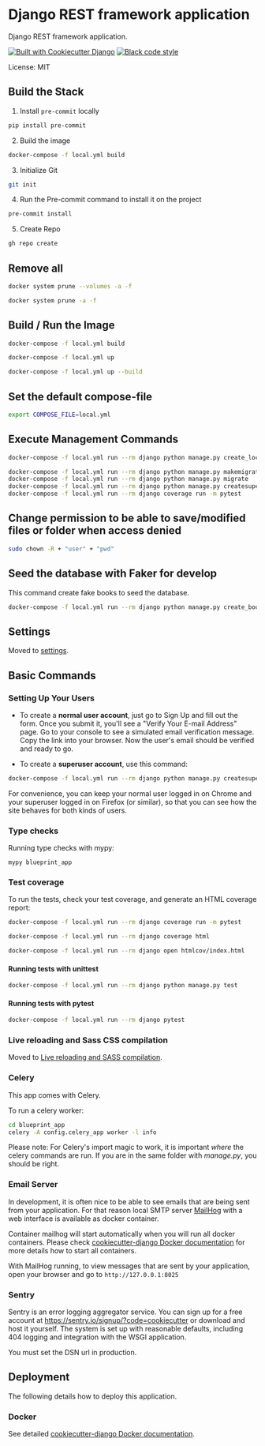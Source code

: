 # Django REST framework application

Django REST framework application.

[![Built with Cookiecutter Django](https://img.shields.io/badge/built%20with-Cookiecutter%20Django-ff69b4.svg?logo=cookiecutter)](https://github.com/cookiecutter/cookiecutter-django/)
[![Black code style](https://img.shields.io/badge/code%20style-black-000000.svg)](https://github.com/ambv/black)

License: MIT

## Build the Stack

1. Install `pre-commit` locally

```bash
pip install pre-commit
```

2. Build the image

```bash
docker-compose -f local.yml build
```

3. Initialize Git

```bash
git init
```

4. Run the Pre-commit command to install it on the project

```bash
pre-commit install
```

5. Create Repo

```bash
gh repo create
```

## Remove all

```bash
docker system prune --volumes -a -f
```

```bash
docker system prune -a -f
```

## Build / Run the Image

```bash
docker-compose -f local.yml build
```

```bash
docker-compose -f local.yml up
```

```bash
docker-compose -f local.yml up --build
```

## Set the default compose-file

```bash
export COMPOSE_FILE=local.yml
```

## Execute Management Commands

```bash
docker-compose -f local.yml run --rm django python manage.py create_local_user_and_admin
```

```bash
docker-compose -f local.yml run --rm django python manage.py makemigrations (app)
docker-compose -f local.yml run --rm django python manage.py migrate
docker-compose -f local.yml run --rm django python manage.py createsuperuser
docker-compose -f local.yml run --rm django coverage run -m pytest
```

## Change permission to be able to save/modified files or folder when access denied

```bash
sudo chown -R + "user" + "pwd"
```

## Seed the database with Faker for develop

This command create fake books to seed the database.

```bash
docker-compose -f local.yml run --rm django python manage.py create_books
```

## Settings

Moved to [settings](http://cookiecutter-django.readthedocs.io/en/latest/settings.html).

## Basic Commands

### Setting Up Your Users

- To create a **normal user account**, just go to Sign Up and fill out the form. Once you submit it, you'll see a "Verify Your E-mail Address" page. Go to your console to see a simulated email verification message. Copy the link into your browser. Now the user's email should be verified and ready to go.

- To create a **superuser account**, use this command:

```bash
docker-compose -f local.yml run --rm django python manage.py createsuperuser
```

For convenience, you can keep your normal user logged in on Chrome and your superuser logged in on Firefox (or similar), so that you can see how the site behaves for both kinds of users.

### Type checks

Running type checks with mypy:

    mypy blueprint_app

### Test coverage

To run the tests, check your test coverage, and generate an HTML coverage report:

```bash
docker-compose -f local.yml run --rm django coverage run -m pytest
```

```bash
docker-compose -f local.yml run --rm django coverage html
```

```bash
docker-compose -f local.yml run --rm django open htmlcov/index.html
```

#### Running tests with unittest

```bash
docker-compose -f local.yml run --rm django python manage.py test
```

#### Running tests with pytest

```bash
docker-compose -f local.yml run --rm django pytest
```

### Live reloading and Sass CSS compilation

Moved to [Live reloading and SASS compilation](https://cookiecutter-django.readthedocs.io/en/latest/developing-locally.html#sass-compilation-live-reloading).

### Celery

This app comes with Celery.

To run a celery worker:

``` bash
cd blueprint_app
celery -A config.celery_app worker -l info
```

Please note: For Celery's import magic to work, it is important *where* the celery commands are run. If you are in the same folder with *manage.py*, you should be right.

### Email Server

In development, it is often nice to be able to see emails that are being sent from your application. For that reason local SMTP server [MailHog](https://github.com/mailhog/MailHog) with a web interface is available as docker container.

Container mailhog will start automatically when you will run all docker containers.
Please check [cookiecutter-django Docker documentation](http://cookiecutter-django.readthedocs.io/en/latest/deployment-with-docker.html) for more details how to start all containers.

With MailHog running, to view messages that are sent by your application, open your browser and go to `http://127.0.0.1:8025`

### Sentry

Sentry is an error logging aggregator service. You can sign up for a free account at <https://sentry.io/signup/?code=cookiecutter> or download and host it yourself.
The system is set up with reasonable defaults, including 404 logging and integration with the WSGI application.

You must set the DSN url in production.

## Deployment

The following details how to deploy this application.

### Docker

See detailed [cookiecutter-django Docker documentation](http://cookiecutter-django.readthedocs.io/en/latest/deployment-with-docker.html).
